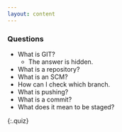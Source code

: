 ```yaml
---
layout: content
---
```



### Questions
* What is GIT?
    * The answer is hidden.
* What is a repository?
* What is an SCM?
* How can I check which branch.
* What is pushing?
* What is a commit?
* What does it mean to be staged?

{:.quiz}